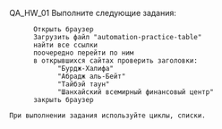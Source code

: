 
QA_HW_01
    Выполните следующие задания:
    
          Открыть браузер
          Загрузить файл "automation-practice-table"
          найти все ссылки
          поочередно перейти по ним
          в открывшихся сайтах проверить заголовки:
                "Бурдж-Халифа"
                "Абрадж аль-Бейт"
                "Тайбэй таун"
                "Шанхайский всемирный финансовый центр"
          закрыть браузер
    
    При выполнении задания используйте циклы, списки.
